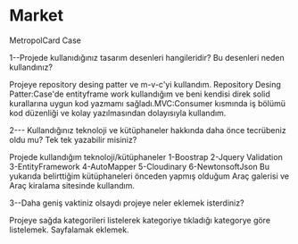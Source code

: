 # Market
MetropolCard Case

1--Projede kullanıdığınız tasarım desenleri hangileridir? Bu desenleri neden kullandınız?

<p>
 Projeye repository desing patter ve m-v-c'yi kullandım. Repository Desing Patter:Case'de entityframe work kullandığım 
 ve beni kendisi direk solid kurallarına uygun kod yazmamı sağladı.MVC:Consumer kısmında  iş bölümü kod düzenliği ve kolay yazılmasından dolayısıyla kullandım.
</p>
 
 2---	Kullandığınız teknoloji ve kütüphaneler hakkında daha önce tecrübeniz oldu mu? Tek tek yazabilir misiniz?
 <p>
 
 Projede kullandığım teknoloji/kütüphaneler
 1-Boostrap
 2-Jquery Validation
 3-EntityFramework
 4-AutoMapper
 5-Cloudinary
 6-NewtonsoftJson
 Bu yukarıda belirttiğim kütüphaneleri önceden yapmış olduğum Araç galerisi ve  Araç kiralama sitesinde kullandım.
 </p>


3--Daha geniş vaktiniz olsaydı projeye neler eklemek isterdiniz?

<p>
Projeye sağda kategorileri listelerek kategoriye tıkladığı kategorye göre listelemek.
Sayfalamak eklemek.
</p>
